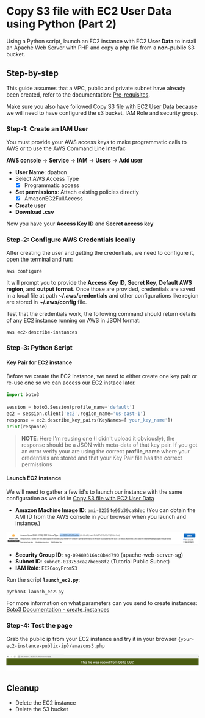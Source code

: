 # Copy S3 file with EC2 User Data using Python (Part 2)
Using a Python script, launch an EC2 instance with EC2 **User Data** to install an Apache Web Server with PHP and copy a php file from a **non-public** S3 bucket.


## Step-by-step
This guide assumes that a VPC, public and private subnet have already been created, refer to the documentation: [Pre-requisites](../README.md). 

Make sure you also have followed [Copy S3 file with EC2 User Data](../ec2-user-data-s3-site/) because we will need to have configured the s3 bucket, 
IAM Role and security group. 

### Step-1: Create an IAM User
You must provide your AWS access keys to make programmatic calls to AWS or to use the AWS Command Line Interfac

**AWS console** -> **Service** -> **IAM** ->  **Users** -> **Add user**

* **User Name**: dpatron
* Select AWS Access Type
    - [x] Programmatic access
* **Set permissions**: Attach existing policies directly
    - [x] AmazonEC2FullAccess
* **Create user**
* **Download .csv**

Now you have your **Access Key ID** and **Secret access key** 

### Step-2: Configure AWS Credentials locally
After creating the user and getting the credentials, we need to configure it, open the terminal and run: 

```
aws configure
``` 

It will prompt you to provide the **Access Key ID**, **Secret Key**, **Default AWS region**, and **output format**. 
Once those are provided, credentials are saved in a local file at path **~/.aws/credentials** and other configurations 
like region are stored in **~/.aws/config** file.

Test that the credentials work, the following command should return details of any EC2 instance running on AWS in JSON format: 
```
aws ec2-describe-instances
```

### Step-3: Python Script

#### Key Pair for EC2 instance
Before we create the EC2 instance, we need to either create one key pair or re-use one so we can access our EC2 instace later.

```python
import boto3

session = boto3.Session(profile_name='default')
ec2 = session.client('ec2',region_name='us-east-1')
response = ec2.describe_key_pairs(KeyNames=['your_key_name'])
print(response)
```
> **NOTE**: Here I'm reusing one (I didn't upload it obviously), the response should be a JSON with meta-data of that key pair.
If you got an error verify your are using the correct **profile_name** where your credentials are stored and that your Key Pair file
has the correct permissions

 
#### Launch EC2 instance
We will need to gather a few id's to launch our instance with the same configuration as we did in [Copy S3 file with EC2 User Data](../ec2-user-data-s3-site/)

* **Amazon Machine Image ID**: `ami-02354e95b39ca8dec` (You can obtain the AMI ID from the AWS console in your browser when you launch and instance.)

![AMI](images/ami.png)  

* **Security Group ID**: `sg-09489316ac8b4d790` (apache-web-server-sg) 
* **Subnet ID**: `subnet-013758ca27be668f2` (Tutorial Public Subnet) 
* **IAM Role**: `EC2CopyFromS3`


Run the script **`launch_ec2.py`**:
```bash
python3 launch_ec2.py
```

For more information on what parameters can you send to create instances: [Boto3 Documentation - create_instances](https://boto3.amazonaws.com/v1/documentation/api/latest/reference/services/ec2.html#EC2.Subnet.create_instances)

### Step-4: Test the page
Grab the public ip from your EC2 instance and try it in your browser `{your-ec2-instance-public-ip}/amazons3.php`

![amazon s3 copied file](images/copied-file.png)


## Cleanup 
* Delete the EC2 instance
* Delete the S3 bucket
